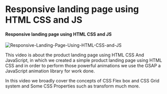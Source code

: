 # Responsive landing page using HTML CSS and JS


#### Responsive landing page using HTML CSS and JS


![Responsive-Landing-Page-Using-HTML-CSS-and-JS](https://user-images.githubusercontent.com/57999016/133999893-0b7624c7-e609-4264-ae62-551d4919c587.png)


This video is about the product landing page using HTML CSS And JavaScript, in which we created a simple product landing page using HTML CSS and in order to perform  those powerful animations we use the GSAP a JavaScript animation library for work done.

In this video we broadly cover the concepts of CSS Flex box and CSS Grid system and Some CSS Properties such as transform much more.
